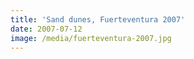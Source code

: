 ```yaml
---
title: 'Sand dunes, Fuerteventura 2007'
date: 2007-07-12
image: /media/fuerteventura-2007.jpg
---
```


